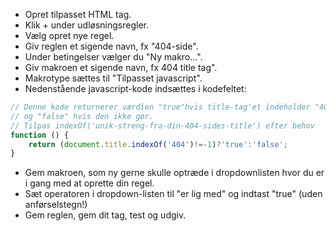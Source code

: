 - Opret tilpasset HTML tag.
- Klik + under udløsningsregler.
- Vælg opret nye regel.
- Giv reglen et sigende navn, fx "404-side".
- Under betingelser vælger du "Ny makro...".
- Giv makroen et sigende navn, fx 404 title tag".
- Makrotype sættes til "Tilpasset javascript".
- Nedenstående javascript-kode indsættes i kodefeltet:
```javascript
// Denne kode returnerer værdien "true"hvis title-tag'et indeholder "404",
// og "false" hvis den ikke gør.
// Tilpas indexOf('unik-streng-fra-din-404-sides-title') efter behov
function () {
	return (document.title.indexOf('404')!=-1)?'true':'false';
}
```
- Gem makroen, som ny gerne skulle optræde i dropdownlisten hvor du er i gang med at oprette din regel.
- Sæt operatoren i dropdown-listen til "er lig med" og indtast "true" (uden anførselstegn!)
- Gem reglen, gem dit tag, test og udgiv.
